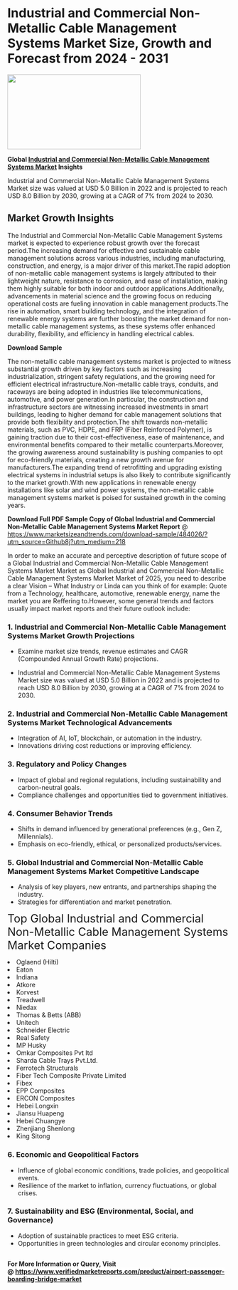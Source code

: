 <H1>Industrial and Commercial Non-Metallic Cable Management Systems Market Size, Growth and Forecast from 2024 - 2031</H1><img class="aligncenter size-medium wp-image-584254" src="https://thirdeyenews.in/wp-content/uploads/2024/09/Global-Market-Research-300x168.jpeg" alt="" width="300" height="168" /><p><strong>Global&nbsp;<a href="https://www.marketsizeandtrends.com/download-sample/484026/?utm_source=Github8j?utm_medium=218">Industrial and Commercial Non-Metallic Cable Management Systems Market</a> Insights</strong></p><p>Industrial and Commercial Non-Metallic Cable Management Systems Market size was valued at USD 5.0 Billion in 2022 and is projected to reach USD 8.0 Billion by 2030, growing at a CAGR of 7% from 2024 to 2030.</p><p><h2>Market Growth Insights</h2> <p>The Industrial and Commercial Non-Metallic Cable Management Systems market is expected to experience robust growth over the forecast period.The increasing demand for effective and sustainable cable management solutions across various industries, including manufacturing, construction, and energy, is a major driver of this market.The rapid adoption of non-metallic cable management systems is largely attributed to their lightweight nature, resistance to corrosion, and ease of installation, making them highly suitable for both indoor and outdoor applications.Additionally, advancements in material science and the growing focus on reducing operational costs are fueling innovation in cable management products.The rise in automation, smart building technology, and the integration of renewable energy systems are further boosting the market demand for non-metallic cable management systems, as these systems offer enhanced durability, flexibility, and efficiency in handling electrical cables.</p> <p><strong>Download Sample</strong></p> <p>The non-metallic cable management systems market is projected to witness substantial growth driven by key factors such as increasing industrialization, stringent safety regulations, and the growing need for efficient electrical infrastructure.Non-metallic cable trays, conduits, and raceways are being adopted in industries like telecommunications, automotive, and power generation.In particular, the construction and infrastructure sectors are witnessing increased investments in smart buildings, leading to higher demand for cable management solutions that provide both flexibility and protection.The shift towards non-metallic materials, such as PVC, HDPE, and FRP (Fiber Reinforced Polymer), is gaining traction due to their cost-effectiveness, ease of maintenance, and environmental benefits compared to their metallic counterparts.Moreover, the growing awareness around sustainability is pushing companies to opt for eco-friendly materials, creating a new growth avenue for manufacturers.The expanding trend of retrofitting and upgrading existing electrical systems in industrial setups is also likely to contribute significantly to the market growth.With new applications in renewable energy installations like solar and wind power systems, the non-metallic cable management systems market is poised for sustained growth in the coming years.<p><span class=""><strong>Download Full PDF Sample Copy of Global Industrial and Commercial Non-Metallic Cable Management Systems Market Report</strong> @ <a href="https://www.marketsizeandtrends.com/download-sample/484026/?utm_source=Github8j?utm_medium=218" target="_blank">https://www.marketsizeandtrends.com/download-sample/484026/?utm_source=Github8j?utm_medium=218</a></span></p><p>In order to make an accurate and perceptive description of future scope of a Global&nbsp;Industrial and Commercial Non-Metallic Cable Management Systems Market Market as Global&nbsp;Industrial and Commercial Non-Metallic Cable Management Systems Market Market of 2025, you need to describe a clear Vision &ndash; What Industry or Linda can you think of for example: Quote from a Technology, healthcare, automotive, renewable energy, name the market you are Reffering to.However, some general trends and factors usually impact market reports and their future outlook include:</p><h3>1.&nbsp;<strong>Industrial and Commercial Non-Metallic Cable Management Systems Market Growth Projections</strong></h3><ul><li>Examine market size trends, revenue estimates and CAGR (Compounded Annual Growth Rate) projections.</li><li><p>Industrial and Commercial Non-Metallic Cable Management Systems Market size was valued at USD 5.0 Billion in 2022 and is projected to reach USD 8.0 Billion by 2030, growing at a CAGR of 7% from 2024 to 2030.</p></li></ul><h3>2.&nbsp;<strong>Industrial and Commercial Non-Metallic Cable Management Systems Market Technological Advancements</strong></h3><ul><li>Integration of AI, IoT, blockchain, or automation in the industry.</li><li>Innovations driving cost reductions or improving efficiency.</li></ul><h3>3.&nbsp;<strong>Regulatory and Policy Changes</strong></h3><ul><li>Impact of global and regional regulations, including sustainability and carbon-neutral goals.</li><li>Compliance challenges and opportunities tied to government initiatives.</li></ul><h3>4.&nbsp;<strong>Consumer Behavior Trends</strong></h3><ul><li>Shifts in demand influenced by generational preferences (e.g., Gen Z, Millennials).</li><li>Emphasis on eco-friendly, ethical, or personalized products/services.</li></ul><h3>5.&nbsp;<strong>Global Industrial and Commercial Non-Metallic Cable Management Systems Market Competitive Landscape</strong></h3><ul><li>Analysis of key players, new entrants, and partnerships shaping the industry.</li><li>Strategies for differentiation and market penetration.</li></ul><p data-pm-slice="1 1 []"><span style="color: inherit; font-family: inherit; font-size: 25px;">Top Global Industrial and Commercial Non-Metallic Cable Management Systems Market Companies</span></p><div class="" data-test-id=""><p><li>Oglaend (Hilti)</li><li> Eaton</li><li> Indiana</li><li> Atkore</li><li> Korvest</li><li> Treadwell</li><li> Niedax</li><li> Thomas & Betts (ABB)</li><li> Unitech</li><li> Schneider Electric</li><li> Real Safety</li><li> MP Husky</li><li> Omkar Composites Pvt ltd</li><li> Sharda Cable Trays Pvt.Ltd.</li><li> Ferrotech Structurals</li><li> Fiber Tech Composite Private Limited</li><li> Fibex</li><li> EPP Composites</li><li> ERCON Composites</li><li> Hebei Longxin</li><li> Jiansu Huapeng</li><li> Hebei Chuangye</li><li> Zhenjiang Shenlong</li><li> King Sitong</li></p></div><h3>6.&nbsp;<strong>Economic and Geopolitical Factors</strong></h3><ul><li>Influence of global economic conditions, trade policies, and geopolitical events.</li><li>Resilience of the market to inflation, currency fluctuations, or global crises.</li></ul><h3>7.&nbsp;<strong>Sustainability and ESG (Environmental, Social, and Governance)</strong></h3><ul><li>Adoption of sustainable practices to meet ESG criteria.</li><li>Opportunities in green technologies and circular economy principles.</li></ul><h2><strong style="font-size: 14px;">For More Information or Query, Visit @&nbsp;</strong><a style="background-color: #ffffff; font-size: 14px;" href="https://www.marketsizeandtrends.com/report/industrial-and-commercial-non-metallic-cable-management-systems-market/" target="_blank">https://www.verifiedmarketreports.com/product/airport-passenger-boarding-bridge-market</a></h2>